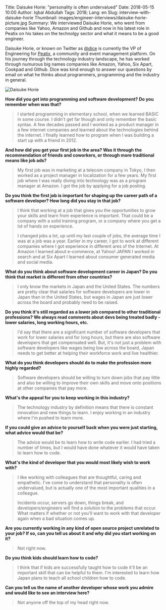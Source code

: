 Title: Daisuke Horie: "personality is often undervalued"
Date: 2018-05-15 10:00
Author: Iqbal Abdullah
Tags: 2018;
Lang: en
Slug: interview-with-daisuke-horie
Thumbnail: images/engineer-interviews/daisuke-horie-picture.jpg
Summary: We interviewed Daisuke Horie, who went from companies like Yahoo, Amazon and Github and now in his latest role in Peatix on his takes on the technolgy sector and what it means to be a good engineer.

Daisuke Horie, or known on Twitter as [@dice](https://twitter.com/dice) is
currently the VP of Engineering for [Peatix](https://peatix.com/), a community and event management platform.
On his journey through the technology industry landscape, he has worked through
numurous big names companies like Amazon, Yahoo, Six Apart, Cookpad and Github.
Dice was kind enough to answer our questions by email on what he thinks about
programmers, programming and the industry in general.

![Daisuke Horie]({filename}/images/engineer-interviews/daisuke-horie-picture.jpg)

**How did you get into programming and software development? Do you remember
when was that?**

> I started programming in elementary school, when we learned BASIC in some
> course. I didn't get far though and only remember the basic syntax. A few
> decades passed and I worked as a product manager in a few internet companies and
> learned about the technologies behind the internet. I finally learned how to
> program when I was building a start up with a friend in 2012.

**And how did you get your first job in the area? Was it through the
recommendation of friends and coworkers, or through more traditional means like
job ads?**

> My first job was in marketing at a telecom company in Tokyo, I then worked as a
> project manager in localization for a few years. My first job where I was really
> diving into technology was as a program manager at Amazon. I got the job by
> applying for a job posting.

**Do you think the first job is important for shaping up the career path of a
software developer? How long did you stay in that job?**

> I think that working at a job that gives you the opportunities to grow your
> skills and learn from experience is important. That could be a company with a
> solid training program, or a company where you get a lot of hands on experience.  
>
> I changed jobs a lot, up until my last couple of jobs, the average time I was
> at a job was a year. Earlier in my career, I got to work at different
> companies where I got experience in different ares of the Internet. At Amazon
> I learned about e-commerce, at Yahoo! JAPAN I worked in search and at Six
> Apart I learned about consumer generated media and social media.

**What do you think about software development career in Japan? Do you think
that market is different from other countries?**

> I only know the markets in Japan and the United States. The numbers are pretty
> clear that salaries for software developers are lower in Japan than in the
> United States, but wages in Japan are just lower across the board and probably
> need to be raised.

**Do you think it's still regarded as a lower job compared to other
traditional professions? We always read comments about devs being treated
badly - lower salaries, long working hours, etc.**

> I'd say that there are a significant number of software developers that work
> for lower salaries and for long hours, but there are also software developers
> that get compensated well. But, it's not just a problem with software
> developers like wages being low across the board, Japan needs to get better at
> helping their workforce work and live healthier.

**What do you think developers should do to make the profession more highly
regarded?**

> Software developers should be willing to turn down jobs that pay little and
> also be willing to improve their own skills and move onto positions at other
> companies that pay more.

**What's the appeal for you to keep working in this industry?**

> The technology industry by definition means that there is constant innovation
> and new things to learn. I enjoy working in an industry where I'm pushed to
> learn more.

**If you could give an advice to yourself back when you were just starting,
what advice would that be?**

> The advice would be to learn how to write code earlier. I had tried a number
> of times, but I would have done whatever it would have taken to learn how to
> code.

**What's the kind of developer that you would most likely wish to work with?**

> I like working with colleagues that are thoughtful, caring and empathetic.
> I've come to understand that personality is often undervalued, but is actually
> one of the most important qualities in a colleague.
>
> Incidents occur, servers go down, things break, and developers/engineers will
> find a solution to the problems that occur. What matters if whether or not
> you'll want to work with that developer again when a bad situation comes up.

**Are you currently working in any kind of open source project
unrelated to your job? If so, can you tell us about it and why did you start
working on it?**

> Not right now.

**Do you think kids should learn how to code?**

> I think that if kids are successfully taught how to code it'll be an important
> skill that can be helpful to them. I'm interested to learn how Japan plans to
> teach all school children how to code.

**Can you tell us the name of another developer whose work you admire and would
like to see an interview here?**

> Not anyone off the top of my head right now.
